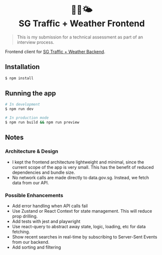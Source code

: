 <h1 align="center" style="">
  📸🚦🌤<br/>
  SG Traffic + Weather Frontend
</h1>

> This is my submission for a technical assessment as part of an interview process.

Frontend client for [SG Traffic + Weather Backend](https://github.com/kyle-cognizant/sg-traffic-weather-backend).

## Installation

```bash
$ npm install
```

## Running the app

```bash
# In development
$ npm run dev

# In production mode
$ npm run build && npm run preview
```

## Notes

### Architecture & Design
- I kept the frontend architecture lightweight and minimal, since the current scope of the app is very small. This has the benefit of reduced dependencies and bundle size.
- No network calls are made directly to data.gov.sg. Instead, we fetch data from our API.

### Possible Enhancements
- Add error handling when API calls fail
- Use Zustand or React Context for state management. This will reduce prop drilling.
- Add tests with jest and playwright
- Use react-query to abstract away state, logic, loading, etc for data fetching.
- Show recent searches in real-time by subscribing to Server-Sent Events from our backend.
- Add sorting and filtering
